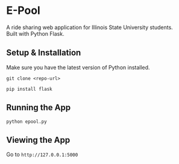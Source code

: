 # E-Pool
A ride sharing web application for Illinois State University students.\
Built with Python Flask.

## Setup & Installation
Make sure you have the latest version of Python installed.

```
git clone <repo-url>
```

```
pip install flask
```

## Running the App
```
python epool.py
```

## Viewing the App
Go to `http://127.0.0.1:5000`
